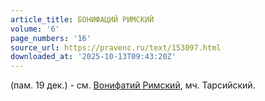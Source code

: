 ```yaml
---
article_title: БОНИФАЦИЙ РИМСКИЙ
volume: '6'
page_numbers: '16'
source_url: https://pravenc.ru/text/153097.html
downloaded_at: '2025-10-13T09:43:20Z'
---
```


(пам. 19 дек.) - см. [Вонифатий Римский](<https://pravenc.ru/text/Вонифатий Римский.html>), мч. Тарсийский.
